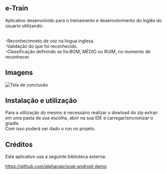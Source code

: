 ## e-Train

<p> Aplicativo desenvolvido para o treinamento e desenvolvimento do inglês do úsuario utilizando: <p/>
<br>-Reconhecimneto de voz na lingua inglesa.
<br>-Validação do que foi reconhecido.
<br>-Classificação definindo se foi:BOM, MÉDIO ou RUIM, no momento de reconhecer.

## Imagens

![Tela de conclusão](GabrielO-liveira/e-Train/app/src/main/assets/Conclusão.jpg)

## Instalação e utilização

Para a utilização do mesmo é necessário realizar o dowload do zip extrair em uma pasta de sua escolha, abrir na sua IDE e carregar/sincronizar o gradle.
<br>Com isso poderá ser dado o run no projeto.

 
## Créditos
Este aplicativo usa a seguinte biblioteca externa:

https://github.com/alphacep/vosk-android-demo
